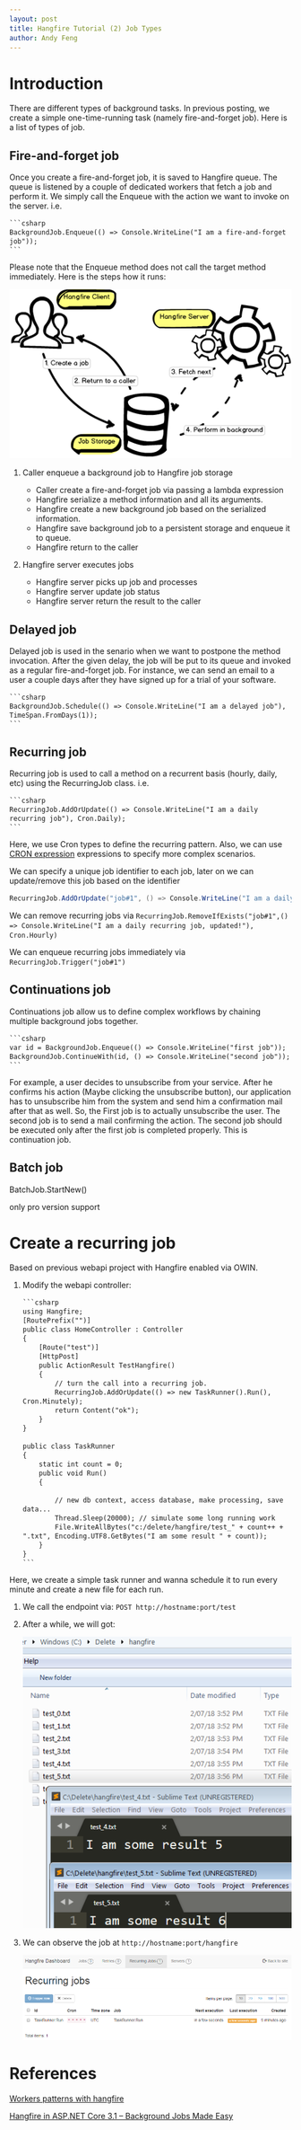 ```yaml
---
layout: post
title: Hangfire Tutorial (2) Job Types
author: Andy Feng
---
```


# Introduction

There are different types of background tasks. In previous posting, we create a simple one-time-running task (namely fire-and-forget job). Here is a list of types of job.

## Fire-and-forget job
Once you create a fire-and-forget job, it is saved to Hangfire queue. The queue is listened by a couple of dedicated workers that fetch a job and perform it. We simply call the Enqueue with the action we want to invoke on the server. i.e.

	```csharp
	BackgroundJob.Enqueue(() => Console.WriteLine("I am a fire-and-forget job"));
	```

Please note that the Enqueue method does not call the target method immediately. Here is the steps how it runs:

![](/images/posts/20180206-hangfire-2.png)

1. Caller enqueue a background job to Hangfire job storage
	* Caller create a fire-and-forget job via passing a lambda expression
	* Hangfire serialize a method information and all its arguments.
	* Hangfire create a new background job based on the serialized information.
	* Hangfire save background job to a persistent storage and enqueue it to queue.
	* Hangfire return to the caller

1. Hangfire server executes jobs
	* Hangfire server picks up job and processes 
	* Hangfire server update job status
	* Hangfire server return the result to the caller

## Delayed job
Delayed job is used in the senario when we want to postpone the method invocation. After the given delay, the job will be put to its queue and invoked as a regular fire-and-forget job. For instance, we can send an email to a user a couple days after they have signed up for a trial of your software.

	```csharp
	BackgroundJob.Schedule(() => Console.WriteLine("I am a delayed job"), TimeSpan.FromDays(1));
	```

## Recurring job
Recurring job is used to call a method on a recurrent basis (hourly, daily, etc) using the RecurringJob class. i.e.

	```csharp
	RecurringJob.AddOrUpdate(() => Console.WriteLine("I am a daily recurring job"), Cron.Daily);
	```

Here, we use Cron types to define the recurring pattern. Also, we can use [CRON expression](https://en.wikipedia.org/wiki/Cron#CRON_expression) expressions to specify more complex scenarios.

We can specify a unique job identifier to each job, later on we can update/remove this job based on the identifier 

```csharp
RecurringJob.AddOrUpdate("job#1", () => Console.WriteLine("I am a daily recurring job"), Cron.Daily);
```

We can remove recurring jobs via `RecurringJob.RemoveIfExists("job#1",() => Console.WriteLine("I am a daily recurring job, updated!"), Cron.Hourly)`

We can enqueue recurring jobs immediately via `RecurringJob.Trigger("job#1")`

## Continuations job
Continuations job allow us to define complex workflows by chaining multiple background jobs together.

	```csharp
	var id = BackgroundJob.Enqueue(() => Console.WriteLine("first job"));
	BackgroundJob.ContinueWith(id, () => Console.WriteLine("second job"));
	```

For example, a user decides to unsubscribe from your service. After he confirms his action (Maybe clicking the unsubscribe button), our application has to unsubscribe him from the system and send him a confirmation mail after that as well. So, the First job is to actually unsubscribe the user. The second job is to send a mail confirming the action. The second job should be executed only after the first job is completed properly. This is continuation job.

## Batch job
BatchJob.StartNew()

only pro version support

# Create a recurring job
Based on previous webapi project with Hangfire enabled via OWIN.

1.  Modify the webapi controller:

		```csharp
		using Hangfire;
		[RoutePrefix("")]
		public class HomeController : Controller
		{
			[Route("test")]
			[HttpPost]
			public ActionResult TestHangfire()
			{
				// turn the call into a recurring job.
				RecurringJob.AddOrUpdate(() => new TaskRunner().Run(), Cron.Minutely);
				return Content("ok");
			}
		}
	
		public class TaskRunner
		{
			static int count = 0;
			public void Run()
			{
	
				// new db context, access database, make processing, save data...
				Thread.Sleep(20000); // simulate some long running work
				File.WriteAllBytes("c:/delete/hangfire/test_" + count++ + ".txt", Encoding.UTF8.GetBytes("I am some result " + count));
			}
		}
		```

Here, we create a simple task runner and wanna schedule it to run every minute and create a new file for each run.

1. We call the endpoint via: `POST http://hostname:port/test`

1. After a while, we will got:

	![/images/posts/20180206-hangfire-13.png](/images/posts/20180206-hangfire-13.png)

1. We can observe the job at `http://hostname:port/hangfire` 

	![/images/posts/20180206-hangfire-14.png](/images/posts/20180206-hangfire-14.png)

# References
[Workers patterns with hangfire](https://zdjohn.wordpress.com/2016/06/20/workers-patterns-with-hangfire/)

[Hangfire in ASP.NET Core 3.1 – Background Jobs Made Easy](https://www.codewithmukesh.com/blog/hangfire-in-aspnet-core-3-1/)